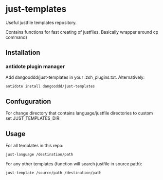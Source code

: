 # just-templates
Useful justfile templates repository.

Contains functions for fast creating of justfiles.
Basically wrapper around cp command)

## Installation
### antidote plugin manager
Add dangooddd/just-templates in your .zsh_plugins.txt.
Alternatively:
```zsh
antidote install dangooddd/just-templates
```

## Confuguration
For change directory that contains language/justfile directories
to custom set JUST_TEMPLATES_DIR

## Usage
For all templates in this repo:
```zsh
just-language /destination/path
```
For any other templates (function will search justfile in source path):
```zsh
just-template /source/path /destination/path
```
